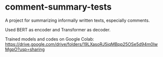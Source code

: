 # comment-summary-tests

A project for summarizing informally written texts, especially comments.

Used BERT as encoder and Transformer as decoder.

Trained models and codes on Google Colab:
https://drive.google.com/drive/folders/19LXasoRJ5iqMBpp25OSe5d94m0lwMgpO?usp=sharing
